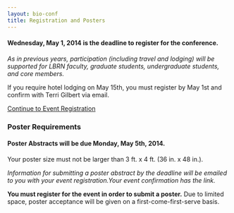 ```yaml
---
layout: bio-conf
title: Registration and Posters
---
```


#### Wednesday, May 1, 2014 is the deadline to register for the conference.
*As in previous years, participation (including travel and lodging) will be supported for LBRN faculty, graduate students, undergraduate students, and core members.*

<div class="well">
  <p class="text-error">
    If you require hotel lodging on May 15th, you must register by May 1st and confirm with Terri Gilbert via email.
  </p>
  <a href="https://redcap.lbrn.lsu.edu/surveys/?s=AB42nkrzfY" class="btn btn-large btn-primary">
    Continue to Event Registration
  </a>
</div>


### Poster Requirements
#### Poster Abstracts will be due Monday, May 5th, 2014.

Your poster size must not be larger than 3 ft. x 4 ft. (36 in. x 48 in.).

*Information for submitting a poster abstract by the deadline will be emailed to you with your event registration.Your event confirmation has the link.*

**You must register for the event in order to submit a poster.** Due to limited space, poster acceptance will be given on a first-come-first-serve basis.
